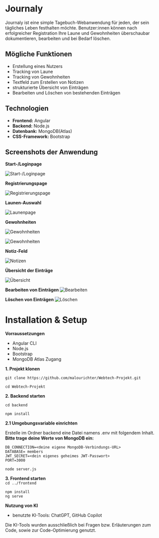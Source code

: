 # Journaly
Journaly ist eine simple Tagebuch-Webanwendung für jeden, der sein tägliches Leben festhalten möchte. Benutzer:innen können nach erfolgreicher Registration Ihre Laune und Gewohnheiten überschaubar dokumentieren, bearbeiten und bei Bedarf löschen.

## Mögliche Funktionen
- Erstellung eines Nutzers
- Tracking von Laune
- Tracking von Gewohnheiten
- Textfeld zum Erstellen von Notizen
- strukturierte Übersicht von Einträgen
- Bearbeiten und Löschen von bestehenden Einträgen
  
## Technologien
- **Frontend:** Angular
- **Backend:** Node.js
- **Datenbank:** MongoDB(Atlas)
- **CSS-Framework:** Bootstrap


## Screenshots der Anwendung

**Start-/Loginpage**

![Start-/Loginpage](screenshots/startseite.png)

**Registrierungspage**

![Registrierungspage](screenshots/registrierung.png)

**Launen-Auswahl**

![Launenpage](screenshots/launen.png)

**Gewohnheiten**

![Gewohnheiten](screenshots/gewohnheiten1.png)

![Gewohnheiten](screenshots/gewohnheiten2.png)

**Notiz-Feld**

![Notizen](screenshots/notizen.png)

**Übersicht der Einträge**

![Übersicht](screenshots/uebersicht.png)

**Bearbeiten von Einträgen**
![Bearbeiten](screenshots/bearbeiten.png)

**Löschen von Einträgen**
![Löschen](screenshots/löschen.png)


# Installation & Setup
**Vorraussetzungen**
- Angular CLI
- Node.js
- Bootstrap
- MongoDB Atlas Zugang  

**1. Projekt klonen**

`git clone https://github.com/malourichter/Webtech-Projekt.git`

`cd Webtech-Projekt`

**2. Backend starten**

`cd backend`  

`npm install`

**2.1 Umgebungsvariable einrichten**

Erstelle im Ordner backend eine Datei namens .env mit folgendem Inhalt. **Bitte trage deine Werte von MongoDB ein:**
```
DB_CONNECTION=<deine eigene MongoDB-Verbindungs-URL>
DATABASE= members
JWT_SECRET=<dein eigenes geheimes JWT-Passwort>
PORT=3000
```
`node server.js`

**3. Frontend starten**  
`cd ../frontend`  

`npm install`  
`ng serve`

**Nutzung von KI**
- benutzte KI-Tools: ChatGPT, GitHub Copilot  

Die KI-Tools wurden ausschließlich bei Fragen bzw. Erläuterungen zum Code, sowie zur Code-Optimierung genutzt.
